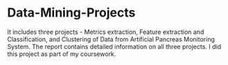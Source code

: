 # Data-Mining-Projects
It includes three projects - Metrics extraction, Feature extraction and Classification, and Clustering of Data from Artificial Pancreas Monitoring System.
The report contains detailed information on all three projects.
I did this project as part of my coursework.
